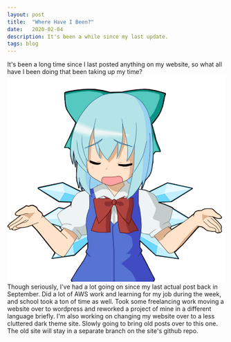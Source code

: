 ```yaml
---
layout: post
title:  "Where Have I Been?"
date:   2020-02-04
description: It's been a while since my last update.
tags: blog
---
```

It's been a long time since I last posted anything on my website, so what all have I been doing that been taking up my time?
![shrug](/images/cirno_shrug.png)
Though seriously, I've had a lot going on since my last actual post back in September. Did a lot of AWS work and learning for my job during the week, and school took a ton of time as well. Took some freelancing work moving a website over to wordpress and reworked a project of mine in a different language briefly. I'm also working on changing my website over to a less cluttered dark theme site. Slowly going to bring old posts over to this one. The old site will stay in a separate branch on the site's github repo.
